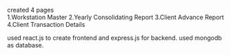 created 4 pages  
1.Workstation Master
2.Yearly Consolidating Report
3.Client Advance Report
4.Client Transaction Details

used react.js to create frontend and express.js for backend.
used mongodb as database. 

